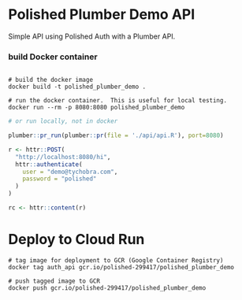 
# Polished Plumber Demo API

Simple API using Polished Auth with a Plumber API.

### build Docker container

```terminal

# build the docker image
docker build -t polished_plumber_demo .

# run the docker container.  This is useful for local testing.
docker run --rm -p 8080:8080 polished_plumber_demo
```

```R
# or run locally, not in docker

plumber::pr_run(plumber::pr(file = './api/api.R'), port=8080)

r <- httr::POST(
  "http://localhost:8080/hi",
  httr::authenticate(
    user = "demo@tychobra.com",
    password = "polished"
  )
)

rc <- httr::content(r)
```

# Deploy to Cloud Run

```terminal
# tag image for deployment to GCR (Google Container Registry)
docker tag auth_api gcr.io/polished-299417/polished_plumber_demo

# push tagged image to GCR
docker push gcr.io/polished-299417/polished_plumber_demo
```
